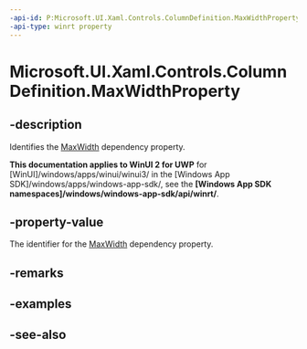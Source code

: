 ```yaml
---
-api-id: P:Microsoft.UI.Xaml.Controls.ColumnDefinition.MaxWidthProperty
-api-type: winrt property
---
```


<!-- Property syntax
public Windows.UI.Xaml.DependencyProperty MaxWidthProperty { get; }
-->

# Microsoft.UI.Xaml.Controls.ColumnDefinition.MaxWidthProperty

## -description
Identifies the [MaxWidth](columndefinition_maxwidth.md) dependency property.

**This documentation applies to WinUI 2 for UWP** for [WinUI]/windows/apps/winui/winui3/ in the [Windows App SDK]/windows/apps/windows-app-sdk/, see the **[Windows App SDK namespaces]/windows/windows-app-sdk/api/winrt/**.

## -property-value
The identifier for the [MaxWidth](columndefinition_maxwidth.md) dependency property.

## -remarks

## -examples

## -see-also
